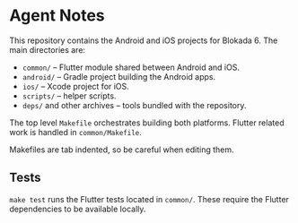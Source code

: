 # Agent Notes

This repository contains the Android and iOS projects for Blokada 6. The main directories are:

- `common/` – Flutter module shared between Android and iOS.
- `android/` – Gradle project building the Android apps.
- `ios/` – Xcode project for iOS.
- `scripts/` – helper scripts.
- `deps/` and other archives – tools bundled with the repository.

The top level `Makefile` orchestrates building both platforms. Flutter related
work is handled in `common/Makefile`.

Makefiles are tab indented, so be careful when editing them.

## Tests

`make test` runs the Flutter tests located in `common/`. These require the
Flutter dependencies to be available locally.
